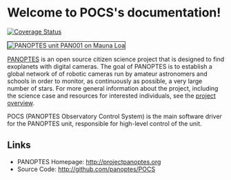 Welcome to POCS's documentation!
================================
[![Coverage Status](https://coveralls.io/repos/github/panoptes/POCS/badge.svg?branch=develop)](https://coveralls.io/github/panoptes/POCS?branch=develop)

<img src="http://www.projectpanoptes.org/images/units/PAN001_sunset_02.png" alt="PANOPTES unit PAN001 on Mauna Loa" style="border: 1px solid;" />

[PANOPTES](http://projectpanoptes.org) is an open source citizen science project that is designed to find exoplanets with digital cameras. The goal of PANOPTES is to establish a global network of of robotic cameras run by amateur astronomers and schools in order to monitor, as continuously as possible, a very large number of stars. For more general information about the project, including the science case and resources for interested individuals, see the [project overview](http://projectpanoptes.org/v1/overview/).


POCS (PANOPTES Observatory Control System) is the main software driver for the PANOPTES unit, responsible for high-level control of the unit.

Links
-----

- PANOPTES Homepage: http://projectpanoptes.org
- Source Code: http://github.com/panoptes/POCS
